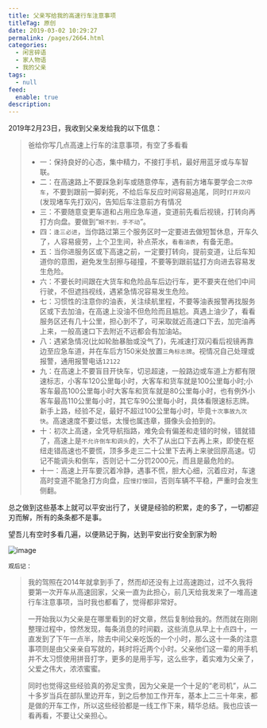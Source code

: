 ```yaml
---
title: 父亲写给我的高速行车注意事项
titleTag: 原创
date: 2019-03-02 10:29:27
permalink: /pages/2664.html
categories: 
  - 闲言碎语
  - 家人物语
  - 我的父亲
tags: 
  - null
feed: 
  enable: true
description: 
---
```


2019年2月23日，我收到父亲发给我的以下信息：

> 爸给你写几点高速上行车的注意事项，有空了多看看
>- 一：保持良好的心态，集中精力，不接打手机，最好用蓝牙或与车智联。
>- 二：在高速路上不要踩急刹车或随意停车，遇有前方堵车要学会`二次停车`，不要到跟前一脚刹死，不给后车反应时间容易追尾，同时`打开双闪`(发现堵车先打双闪，告知后车注意前方有情况
>- 三：不要随意变更车道和占用应急车道，变道前先看后视镜，打转向再打方向盘。要做到“`眼不到，手不动`”。
>- 四：`逢三必进`，当你路过第三个服务区时一定要进去做短暂休息，开车久了，人容易疲劳，上个卫生间，补点茶水，`看看油表`，有备无患。
>- 五：当你进服务区或下高速之前，一定要打转向，提前变道，让后车知道你的意图，避免发生刮擦与碰撞，不要等到跟前猛打方向进去容易发生危险。
>- 六：不要长时间跟在大货车和危险品车后边行车，更不要夹在他们中间行驶，不但遮挡视线，遇紧急情况容易发生危险。
>- 七：习惯性的注意你的油表，关注续航里程，不要等油表报警再找服务区或下去加油，在高速上没油不但危险而且尴尬。真遇上油少了，看看服务区还有几十公里，担心到不了，可采取就近高速口下去，加完油再上来，一般高速口下去附近不远都会有加油站。
>- 八：遇紧急情况(比如轮胎暴胎或没气了)，先减速打双闪看后视镜再靠边至应急车道，并在车后方150米处放置`三角标志牌`。视情况自己处理或报警，通用报警电话`12122`
>- 九：在高速上不要盲目开快车，切忌超速，一般路边或车道上方都有限速标志，小客车120公里每小时，大客车和货车就是100公里每小时;小客车最高100公里每小时大客车和货车就是80公里每小时，也有例外小客车最高110公里每小时，其它车90公里每小时，具体看限速标志牌。新手上路，经验不足，最好不超过100公里每小时，毕竟`十次事故九次快`。高速速度不要过低，太慢也属违章，摄像头会拍到的。
>- 十：初次上高速，全凭导航指路，难免会有偏差和走错的时候，错就错了，高速上是`不允许倒车和调头`的，大不了从出口下去再上来，即使在枢纽走错高速也不要慌，顶多多走三二十公里下去再上来驶回原高速。切记不能调头和倒车，否则记十二分罚2000元，而且是最危险的。
>- 十一：高速上开车要沉着冷静，遇事不慌，胆大心细，沉着应对，车速高时变道不能急打方向盘，应`慢打慢回`，否则车辆不平稳，严重时会发生侧翻。

总之做到这些基本上就可以平安出行了，关键是经验的积累，走的多了，一切都迎刃而解，所有的条条都不是事。

望吾儿有空时多看几遍，以便熟记于胸，达到平安出行安全到家为盼

![image](http://t.eryajf.net/imgs/2021/09/f2762e38b6c3ea24.jpg)



`观后记：`



> 我的驾照在2014年就拿到手了，然而却还没有上过高速跑过，过不久我将要第一次开车从高速回家，父亲一直为此担心，前几天给我发来了一堆高速行车注意事项，当时我也都看了，觉得都非常好。
>
> 一开始我以为父亲是在哪里看到的好文章，然后复制给我的。然而就在刚刚整理过程中，惊然发现，每条消息的时间戳，这些消息从早上十点四十，一直发到了下午一点半，除去中间父亲吃饭的一个小时，那么这十一条的注意事项则是由父亲亲自写就的，耗时将近两个小时。父亲他们这一辈的用手机并不太习惯使用拼音打字，更多的是用手写，这么些字，着实难为父亲了，父爱之伟大，浓浓蜜蜜。
>
> 同时也觉得这些经验真的弥足宝贵，因为父亲是一个十足的“老司机”，从二十多岁当兵在部队里边开车，到之后参加工作开车，基本上二三十年来，都是做的开车工作，所以这些经验都是一线工作下来，精华总结。我也应该一看再看，不要让父亲担心。

